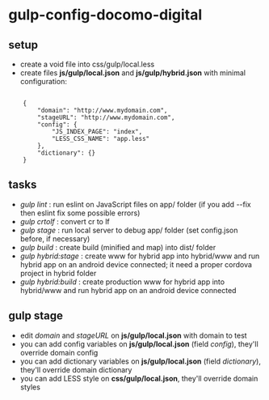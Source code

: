 # gulp-config-docomo-digital

## setup

- create a void file into css/gulp/local.less
- create files **js/gulp/local.json** and **js/gulp/hybrid.json** with minimal configuration:

<code>
    {
        "domain": "http://www.mydomain.com",
        "stageURL": "http://www.mydomain.com",
        "config": {
            "JS_INDEX_PAGE": "index",
            "LESS_CSS_NAME": "app.less"
        },
        "dictionary": {}
    }
</code>

## tasks

- *gulp lint* : run eslint on JavaScript files on app/ folder (if you add --fix then eslint fix some possible errors)
- *gulp crtolf* : convert cr to lf
- *gulp stage* : run local server to debug app/ folder (set config.json before, if necessary)
- *gulp build* : create build (minified and map) into dist/ folder
- *gulp hybrid:stage* : create www for hybrid app into hybrid/www and run hybrid app on an android device connected; it need a proper cordova project in hybrid folder
- *gulp hybrid:build* : create production www for hybrid app into hybrid/www and run hybrid app on an android device connected

## gulp stage

- edit *domain* and *stageURL* on **js/gulp/local.json** with domain to test
- you can add config variables on **js/gulp/local.json** (field *config*), they'll override domain config
- you can add dictionary variables on **js/gulp/local.json** (field *dictionary*), they'll override domain dictionary
- you can add LESS style on **css/gulp/local.json**, they'll override domain styles